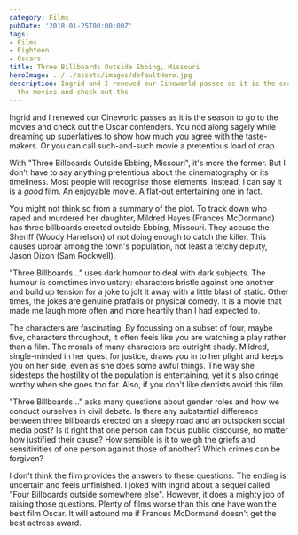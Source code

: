 ```yaml
---
category: Films
pubDate: '2018-01-25T00:00:00Z'
tags:
- Films
- Eighteen
- Oscars
title: Three Billboards Outside Ebbing, Missouri
heroImage: ../../assets/images/defaultHero.jpg
description: Ingrid and I renewed our Cineworld passes as it is the season to go to
  the movies and check out the
---
```

Ingrid and I renewed our Cineworld passes as it is the season to go to the movies and check out the Oscar contenders. You nod along sagely while dreaming up superlatives to show how much you agree with the taste-makers. Or you can call such-and-such movie a pretentious load of crap.

With "Three Billboards Outside Ebbing, Missouri", it's more the former. But I don't have to say anything pretentious about the cinematography or its timeliness. Most people will recognise those elements. Instead, I can say it is a *good* film. An enjoyable movie. A flat-out entertaining one in fact.

You might not think so from a summary of the plot. To track down who raped and murdered her daughter, Mildred Hayes (Frances McDormand) has three billboards erected outside Ebbing, Missouri. They accuse the Sheriff (Woody Harrelson) of not doing enough to catch the killer. This causes uproar among the town's population, not least a tetchy deputy, Jason Dixon (Sam Rockwell).

"Three Billboards..." uses dark humour to deal with dark subjects. The humour is sometimes involuntary: characters bristle against one another and build up tension for a joke to jolt it away with a little blast of static. Other times, the jokes are genuine pratfalls or physical comedy. It is a movie that made me laugh more often and more heartily than I had expected to.

The characters are fascinating. By focussing on a subset of four, maybe five, characters throughout, it often feels like you are watching a play rather than a film. The morals of many characters are outright shady. Mildred, single-minded in her quest for justice, draws you in to her plight and keeps you on her side, even as she does some awful things. The way she sidesteps the hostility of the population is entertaining, yet it's also cringe worthy when she goes too far. Also, if you don't like dentists avoid this film.

"Three Billboards..." asks many questions about gender roles and how we conduct ourselves in civil debate. Is there any substantial difference between three billboards erected on a sleepy road and an outspoken social media post? Is it right that one person can focus public discourse, no matter how justified their cause? How sensible is it to weigh the griefs and sensitivities of one person against those of another? Which crimes can be forgiven?

I don't think the film provides the answers to these questions. The ending is uncertain and feels unfinished. I joked with Ingrid about a sequel called "Four Billboards outside somewhere else". However, it does a mighty job of raising those questions. Plenty of films worse than this one have won the best film Oscar. It will astound me if Frances McDormand doesn't get the best actress award.